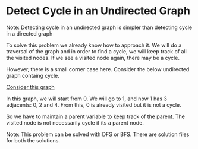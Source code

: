 # Detect Cycle in an Undirected Graph

Note: Detecting cycle in an undirected graph is simpler than detecting cycle in a directed graph

To solve this problem we already know how to approach it. We will do a traversal of the graph and in order to find a cycle, we will keep track of all the visited nodes. If we see a visited node again, there may be a cycle.

However, there is a small corner case here. Consider the below undirected graph containg cycle.

[Consider this graph](./image.png)

In this graph, we will start from 0. We will go to 1, and now 1 has 3 adjacents: 0, 2 and 4. From this, 0 is already visited but it is not a cycle.

So we have to maintain a parent variable to keep track of the parent. The visited node is not necessarily cycle if its a parent node. 

Note: This problem can be solved with DFS or BFS. There are solution files for both the solutions.


